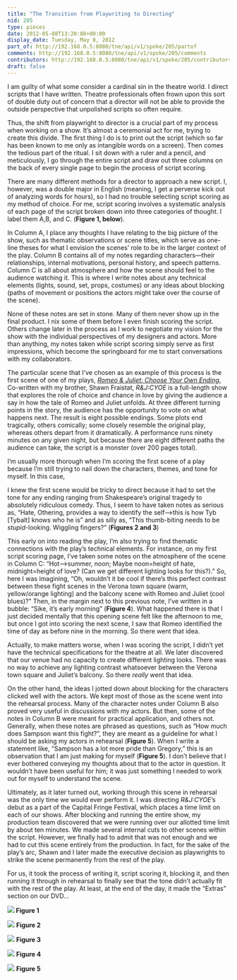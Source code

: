```yaml
---
title: "The Transition from Playwriting to Directing"
nid: 205
type: pieces
date: 2012-05-08T13:20:08+00:00
display_date: Tuesday, May 8, 2012
part_of: http://192.168.0.5:8080/tne/api/v1/spoke/205/partof
comments: http://192.168.0.5:8080/tne/api/v1/spoke/205/comments
contributors: http://192.168.0.5:8080/tne/api/v1/spoke/205/contributors
draft: false
---
```


 I am guilty of what some consider a cardinal sin in the theatre world. I direct scripts that I have written. Theatre professionals often frown upon this sort of double duty out of concern that a director will not be able to provide the outside perspective that unpolished scripts so often require.

 Thus, the shift from playwright to director is a crucial part of my process when working on a show. It’s almost a ceremonial act for me, trying to create this divide. The first thing I do is to print out the script (which so far has been known to me only as intangible words on a screen). Then comes the tedious part of the ritual. I sit down with a ruler and a pencil, and meticulously, I go through the entire script and draw out three columns on the back of every single page to begin the process of script scoring.

 There are many different methods for a director to approach a new script. I, however, was a double major in English (meaning, I get a perverse kick out of analyzing words for hours), so I had no trouble selecting script scoring as my method of choice. For me, script scoring involves a systematic analysis of each page of the script broken down into three categories of thought. I label them A,B, and C. (**Figure 1, below**).

 In Column A, I place any thoughts I have relating to the big picture of the show, such as thematic observations or scene titles, which serve as one-line theses for what I envision the scenes’ role to be in the larger context of the play. Column B contains all of my notes regarding characters—their relationships, internal motivations, personal history, and speech patterns. Column C is all about atmosphere and how the scene should feel to the audience watching it. This is where I write notes about any technical elements (lights, sound, set, props, costumes) or any ideas about blocking (paths of movement or positions the actors might take over the course of the scene).

 None of these notes are set in stone. Many of them never show up in the final product. I nix some of them before I even finish scoring the script. Others change later in the process as I work to negotiate my vision for the show with the individual perspectives of my designers and actors. More than anything, my notes taken while script scoring simply serve as first impressions, which become the springboard for me to start conversations with my collaborators.

 The particular scene that I’ve chosen as an example of this process is the first scene of one of my plays, [*Romeo &amp; Juliet: Choose Your Own Ending.* ](http://www.washingtonpost.com/gog/performing-arts/romeo-and-juliet-choose-your-own-ending,1167233/critic-review.html)Co-written with my brother, Shawn Fraistat, *R&amp;J:CYOE* is a full-length show that explores the role of choice and chance in love by giving the audience a say in how the tale of Romeo and Juliet unfolds. At three different turning points in the story, the audience has the opportunity to vote on what happens next. The result is eight possible endings. Some plots end tragically, others comically; some closely resemble the original play, whereas others depart from it dramatically. A performance runs ninety minutes on any given night, but because there are eight different paths the audience can take, the script is a monster (over 200 pages total).

 I’m usually more thorough when I’m scoring the first scene of a play because I’m still trying to nail down the characters, themes, and tone for myself. In this case,

 I knew the first scene would be tricky to direct because it had to set the tone for any ending ranging from Shakespeare’s original tragedy to absolutely ridiculous comedy. Thus, I seem to have taken notes as serious as, “Hate, Othering, provides a way to identify the self--&gt;this is how Tyb \[Tybalt\] knows who he is” and as silly as, “This thumb-biting needs to be *stupid*-looking. Wiggling fingers?” (**Figures 2 and 3**)

 This early on into reading the play, I’m also trying to find thematic connections with the play’s technical elements. For instance, on my first script scoring page, I’ve taken some notes on the atmosphere of the scene in Column C: “Hot--&gt;summer, noon; Maybe noon=height of hate, midnight=height of love? (Can we get different lighting looks for this?).” So, here I was imagining, “Oh, wouldn’t it be cool if there’s this perfect contrast between these fight scenes in the Verona town square (warm, yellow/orange lighting) and the balcony scene with Romeo and Juliet (cool blues)?” Then, in the margin next to this previous note, I’ve written in a bubble: “Sike, it’s early morning” (**Figure 4**). What happened there is that I just decided mentally that this opening scene felt like the afternoon to me, but once I got into scoring the next scene, I saw that Romeo identified the time of day as before nine in the morning. So there went that idea.

 Actually, to make matters worse, when I was scoring the script, I didn’t yet have the technical specifications for the theatre at all. We later discovered that our venue had no capacity to create different lighting looks. There was no way to achieve any lighting contrast whatsoever between the Verona town square and Juliet’s balcony. So there *really* went that idea.

 On the other hand, the ideas I jotted down about blocking for the characters clicked well with the actors. We kept most of those as the scene went into the rehearsal process. Many of the character notes under Column B also proved very useful in discussions with my actors. But then, some of the notes in Column B were meant for practical application, and others not. Generally, when these notes are phrased as questions, such as “How much does Sampson want this fight?”, they are meant as a guideline for what I should be asking my actors in rehearsal (**Figure 5**). When I write a statement like, “Sampson has a lot more pride than Gregory,” this is an observation that I am just making for myself (**Figure 5**). I don’t believe that I ever bothered conveying my thoughts about that to the actor in question. It wouldn’t have been useful for him; it was just something I needed to work out for myself to understand the scene.

 Ultimately, as it later turned out, working through this scene in rehearsal was the only time we would ever perform it. I was directing *R&amp;J:CYOE*’s debut as a part of the Capital Fringe Festival, which places a time limit on each of our shows. After blocking and running the entire show, my production team discovered that we were running over our allotted time limit by about ten minutes. We made several internal cuts to other scenes within the script. However, we finally had to admit that was not enough and we had to cut this scene entirely from the production. In fact, for the sake of the play’s arc, Shawn and I later made the executive decision as playwrights to strike the scene permanently from the rest of the play.

 For us, it took the process of writing it, script scoring it, blocking it, and then running it through in rehearsal to finally see that the tone didn’t actually fit with the rest of the play. At least, at the end of the day, it made the “Extras” section on our DVD…

**[![](/tne/sites/mediacommons.futureofthebook.org.tne/files/images/rj_script_artifact-02_color_adjusted.preview.png)](/tne/sites/mediacommons.futureofthebook.org.tne/files/images/rj_script_artifact-02_color_adjusted.png)
 Figure 1**

[![](/tne/sites/mediacommons.futureofthebook.org.tne/files/images/rj_script_artifact-05_color_adjusted.preview.png)](/tne/sites/mediacommons.futureofthebook.org.tne/files/images/rj_script_artifact-05_color_adjusted.png)
**Figure 2**

[![](/tne/sites/mediacommons.futureofthebook.org.tne/files/images/rj_script_artifact-04_color_adjusted.preview.png)](/tne/sites/mediacommons.futureofthebook.org.tne/files/images/rj_script_artifact-04_color_adjusted.png)
**Figure 3**

[![](/tne/sites/mediacommons.futureofthebook.org.tne/files/images/rj_script_artifact-01_color_adjusted.preview.png)](/tne/sites/mediacommons.futureofthebook.org.tne/files/images/rj_script_artifact-01_color_adjusted.png)
**Figure 4**

[![](/tne/sites/mediacommons.futureofthebook.org.tne/files/images/rj_script_artifact-03_color_adjusted.preview.png)](/tne/sites/mediacommons.futureofthebook.org.tne/files/images/rj_script_artifact-03_color_adjusted.png)
**Figure 5**
